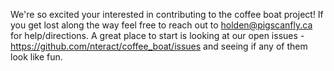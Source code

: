 We're so excited your interested in contributing to the coffee boat project!
If you get lost along the way feel free to reach out to holden@pigscanfly.ca for help/directions.
A great place to start is looking at our open issues - https://github.com/nteract/coffee_boat/issues and seeing if any of them look like fun.
